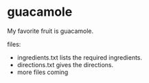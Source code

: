 # guacamole
My favorite fruit is guacamole.

files:
- ingredients.txt lists the required ingredients.
- directions.txt gives the directions.
- more files coming
